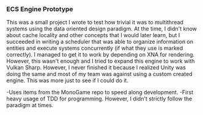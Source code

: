 ### ECS Engine Prototype
This was a small project I wrote to test how trivial it was to multithread systems using the data oriented design paradigm. At the time, I didn't know about cache locality and other concepts that I would later learn, but I succeeded in writing a scheduler that was able to organize information on entities and execute systems concurrently (if what they use is marked correctly). I managed to get it to work by depending on XNA for rendering. However, this wasn't enough and I tried to expand this engine to work with Vulkan Sharp. However, I never finished it because I realized Unity was doing the same and most of my team was against using a custom created engine. This was more just to see if I could do it. 

-Uses items from the MonoGame repo to speed along development. 
-First heavy usage of TDD for programming. However, I didn't strictly follow the paradigm at times. 